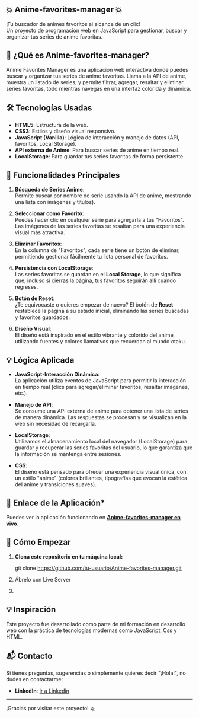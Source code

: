 ## 💥 **Anime-favorites-manager** 💥  
¡Tu buscador de animes favoritos al alcance de un clic!  
Un proyecto de programación web en JavaScript para gestionar, buscar y organizar tus series de anime favoritas.

## 🚀 ¿Qué es Anime-favorites-manager?
Anime Favorites Manager es una aplicación web interactiva donde puedes buscar y organizar tus series de anime favoritas. 
Llama a la API de anime, muestra un listado de series, y permite filtrar, agregar, resaltar y eliminar series favoritas, todo mientras navegas en una interfaz colorida y dinámica.

## 🛠 Tecnologías Usadas
- **HTML5**: Estructura de la web.
- **CSS3**: Estilos y diseño visual responsivo.
- **JavaScript (Vanilla)**: Lógica de interacción y manejo de datos (API, favoritos, Local Storage).
- **API externa de Anime**: Para buscar series de anime en tiempo real.
- **LocalStorage**: Para guardar tus series favoritas de forma persistente.
  
## 🔧 Funcionalidades Principales
1. **Búsqueda de Series Anime**:  
   Permite buscar por nombre de serie usando la API de anime, mostrando una lista con imágenes y títulos).
   
2. **Seleccionar como Favorito**:  
   Puedes hacer clic en cualquier serie para agregarla a tus "Favoritos". Las imágenes de las series favoritas se resaltan para una experiencia visual más atractiva.

3. **Eliminar Favoritos**:  
   En la columna de "Favoritos", cada serie tiene un botón de eliminar, permitiendo gestionar fácilmente tu lista personal de favoritos.

4. **Persistencia con LocalStorage**:  
   Las series favoritas se guardan en el **Local Storage**, lo que significa que, incluso si cierras la página, tus favoritos seguirán allí cuando regreses.

5. **Botón de Reset**:  
   ¿Te equivocaste o quieres empezar de nuevo? El botón de **Reset** restablece la página a su estado inicial, eliminando las series buscadas y favoritos guardados.

6. **Diseño Visual**:  
   El diseño está inspirado en el estilo vibrante y colorido del anime, utilizando fuentes y colores llamativos que recuerdan al mundo otaku.

## 💡 Lógica Aplicada
- **JavaScript-Interacción Dinámica**:  
   La aplicación utiliza eventos de JavaScript para permitir la interacción en tiempo real (clics para agregar/eliminar favoritos, resaltar imágenes, etc.).
   
- **Manejo de API**:  
   Se consume una API externa de anime para obtener una lista de series de manera dinámica. Las respuestas se procesan y se visualizan en la web sin necesidad de recargarla.

- **LocalStorage**:  
   Utilizamos el almacenamiento local del navegador (LocalStorage) para guardar y recuperar las series favoritas del usuario, lo que garantiza que la información se mantenga entre sesiones.

- **CSS**:  
   El diseño está pensado para ofrecer una experiencia visual única, con un estilo "anime" (colores brillantes, tipografías que evocan la estética del anime y transiciones suaves).

## 🔗 Enlace de la Aplicación* 
Puedes ver la aplicación funcionando en [**Anime-favorites-manager en vivo**](https://lauramartinezperez.github.io/Anime-favorites-manager/).

 ## 📝 Cómo Empezar
1. **Clona este repositorio en tu máquina local:**

   git clone https://github.com/tu-usuario/Anime-favorites-manager.git
   
2. Ábrelo con Live Server
3. 
## 💡 Inspiración

Este proyecto fue desarrollado como parte de mi formación en desarrollo web con la práctica de tecnologías modernas como JavaScript, Css y HTML.

## 📬 Contacto

Si tienes preguntas, sugerencias o simplemente quieres decir "¡Hola!", no dudes en contactarme:

- **LinkedIn**: [Ir a Linkedin](https://www.linkedin.com/in/laura-martinez-perez-a5aa78299)

---

¡Gracias por visitar este proyecto! 🛸
